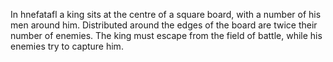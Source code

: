 In hnefatafl a king sits at the centre of a square board,
with a number of his men around him.
Distributed around the edges of the board are twice their number of enemies.
The king must escape from the field of battle, while his enemies try to capture him.

